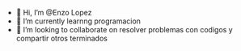 - 👋 Hi, I’m @Enzo Lopez
- 🌱 I’m currently learnng programacion
- 💞️ I’m looking to collaborate on resolver problemas con codigos y compartir otros terminados


<!---
EnzoL1016/EnzoL1016 is a ✨ special ✨ repository because its `README.md` (this file) appears on your GitHub profile.
You can click the Preview link to take a look at your changes.
--->
